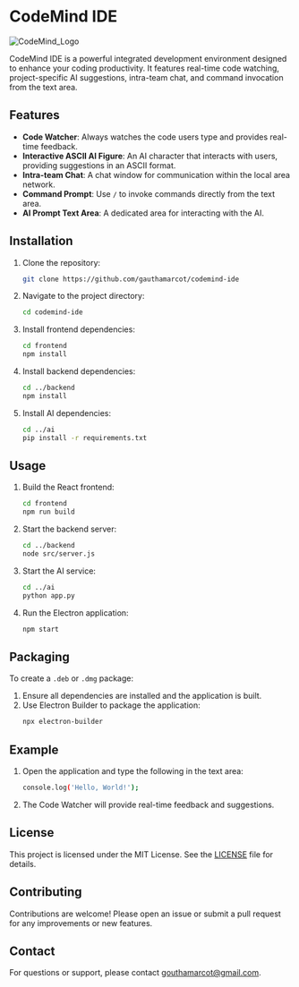 # CodeMind IDE

![CodeMind_Logo](https://github.com/gauthamarcot/notebot/assets/43777597/a9121bbc-016e-4d0c-a1c3-95657fbd5f44)

CodeMind IDE is a powerful integrated development environment designed to enhance your coding productivity. It features real-time code watching, project-specific AI suggestions, intra-team chat, and command invocation from the text area.

## Features

- **Code Watcher**: Always watches the code users type and provides real-time feedback.
- **Interactive ASCII AI Figure**: An AI character that interacts with users, providing suggestions in an ASCII format.
- **Intra-team Chat**: A chat window for communication within the local area network.
- **Command Prompt**: Use `/` to invoke commands directly from the text area.
- **AI Prompt Text Area**: A dedicated area for interacting with the AI.

## Installation

1. Clone the repository:
    ```sh
    git clone https://github.com/gauthamarcot/codemind-ide
    ```

2. Navigate to the project directory:
    ```sh
    cd codemind-ide
    ```

3. Install frontend dependencies:
    ```sh
    cd frontend
    npm install
    ```

4. Install backend dependencies:
    ```sh
    cd ../backend
    npm install
    ```

5. Install AI dependencies:
    ```sh
    cd ../ai
    pip install -r requirements.txt
    ```

## Usage

1. Build the React frontend:
    ```sh
    cd frontend
    npm run build
    ```

2. Start the backend server:
    ```sh
    cd ../backend
    node src/server.js
    ```

3. Start the AI service:
    ```sh
    cd ../ai
    python app.py
    ```

4. Run the Electron application:
    ```sh
    npm start
    ```

## Packaging

To create a `.deb` or `.dmg` package:

1. Ensure all dependencies are installed and the application is built.
2. Use Electron Builder to package the application:
    ```sh
    npx electron-builder
    ```

## Example

1. Open the application and type the following in the text area:
    ```sh
    console.log('Hello, World!');
    ```
2. The Code Watcher will provide real-time feedback and suggestions.

## License

This project is licensed under the MIT License. See the [LICENSE](LICENSE) file for details.

## Contributing

Contributions are welcome! Please open an issue or submit a pull request for any improvements or new features.

## Contact

For questions or support, please contact [gouthamarcot@gmail.com](mailto:gouthamarcot@gmail.com).
